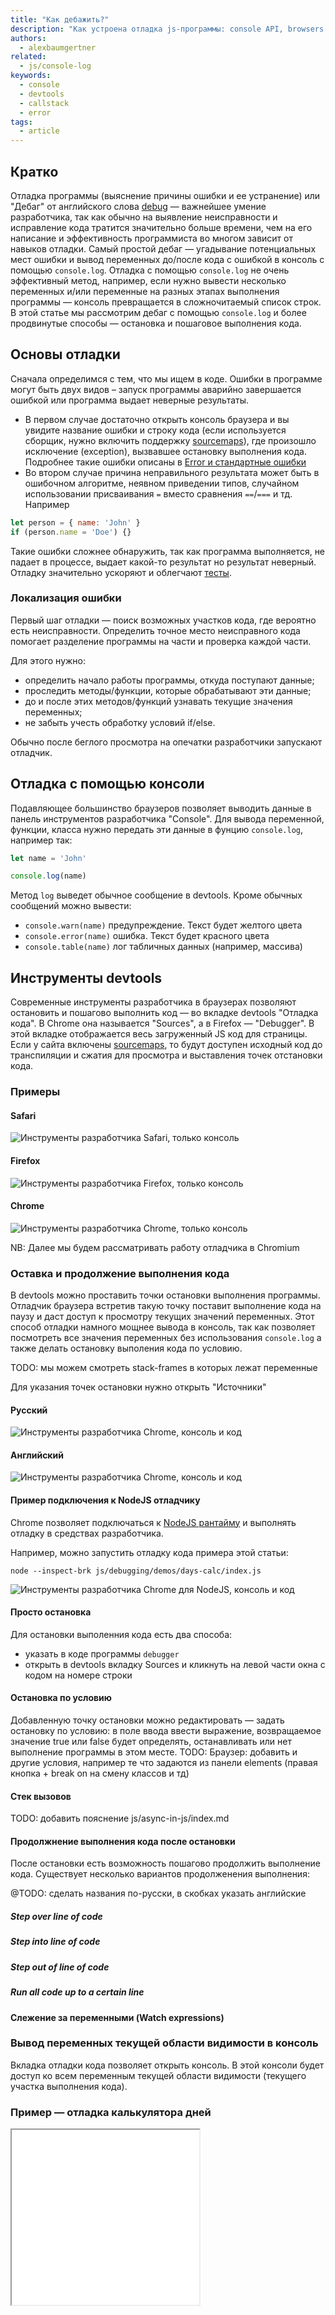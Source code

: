 ```yaml
---
title: "Как дебажить?"
description: "Как устроена отладка js-программы: console API, browsers dev tools"
authors:
  - alexbaumgertner
related:
  - js/console-log
keywords:
  - console
  - devtools
  - callstack
  - error
tags:
  - article
---
```


## Кратко

Отладка программы (выяснение причины ошибки и ее устранение) или "Дебаг" от английского слова [debug](https://ru.wikipedia.org/wiki/Debug) — важнейшее умение разработчика, так как обычно на выявление неисправности и исправление кода тратится значительно больше времени, чем на его написание и эффективность программиста во многом зависит от навыков отладки.
Самый простой дебаг — угадывание потенциальных мест ошибки и вывод переменных до/после кода с ошибкой в консоль с помощью `console.log`.
Отладка с помощью `console.log` не очень эффективный метод, например, если нужно вывести несколько переменных и/или переменные на разных этапах выполнения программы — консоль превращается в сложночитаемый список строк.
В этой статье мы рассмотрим дебаг с помощью `console.log` и более продвинутые способы — остановка и пошаговое выполнения кода.

## Основы отладки

Сначала определимся с тем, что мы ищем в коде.
Ошибки в программе могут быть двух видов – запуск программы аварийно завершается ошибкой или программа выдает неверные результаты.

- В первом случае достаточно открыть консоль браузера и вы увидите название ошибки и строку кода (если используется сборщик, нужно включить поддержку [sourcemaps](https://developer.chrome.com/blog/sourcemaps/)), где произошло исключение (exception), вызвавшее остановку выполнения кода. Подробнее такие ошибки описаны в [Error и стандартные ошибки](/js/errors/)
- Во втором случае причина неправильного результата может быть в ошибочном алгоритме, неявном приведении типов, случайном использовании присваивания `=` вместо сравнения `==`/`===` и тд.
Например
```js
let person = { name: 'John' }
if (person.name = 'Doe') {}
```

Такие ошибки сложнее обнаружить, так как программа выполняется, не падает в процессе, выдает какой-то результат но результат неверный.
Отладку значительно ускоряют и облегчают [тесты](/js/how-to-test-and-why/).

### Локализация ошибки

Первый шаг отладки — поиск возможных участков кода, где вероятно есть неисправности.
Определить точное место неисправного кода помогает разделение программы на части и проверка каждой части.

Для этого нужно:
- определить начало работы программы, откуда поступают данные;
- проследить методы/функции, которые обрабатывают эти данные;
- до и после этих методов/функций узнавать текущие значения переменных;
- не забыть учесть обработку условий if/else.

Обычно после беглого просмотра на опечатки разработчики запускают отладчик.

## Отладка с помощью консоли

Подавляющее большинство браузеров позволяет выводить данные в панель инструментов разработчика "Console".
Для вывода переменной, функции, класса нужно передать эти данные в фунцию `console.log`, например так:

```js
let name = 'John'

console.log(name)
```

Метод `log` выведет обычное сообщение в devtools. Кроме обычных сообщений можно вывести:
* `console.warn(name)` предупреждение. Текст будет желтого цвета
* `console.error(name)` ошибка. Текст будет красного цвета
* `console.table(name)` лог табличных данных (например, массива)

## Инструменты devtools

Современные инструменты разработчика в браузерах позволяют остановить и пошагово выполнить код  — во вкладке devtools "Oтладка кода".
В Chrome она называется "Sources", а в Firefox — "Debugger".
В этой вкладке отображается весь загруженный JS код для страницы. Если у сайта включены [sourcemaps](https://developer.chrome.com/blog/sourcemaps/), то будут доступен исходный код до транспиляции и сжатия для просмотра и выставления точек отстановки кода.


### Примеры

#### Safari

![Инструменты разработчика Safari, только консоль](images/dev-tools-console-john_safari.png)

#### Firefox

![Инструменты разработчика Firefox, только консоль](images/dev-tools-console-john_firefox.png)

#### Chrome

![Инструменты разработчика Chrome, только консоль](images/dev-tools-console-john_chrome.png)


NB: Далее мы будем рассматривать работу отладчика в Chromium

### Оставка и продолжение выполнения кода

В devtools можно проставить точки остановки выполнения программы. Отладчик браузера встретив такую точку поставит выполнение кода на паузу и даст доступ к просмотру текущих значений переменных.
Этот способ отладки намного мощнее вывода в консоль, так как позволяет посмотреть все значения переменных без использования `console.log` а также делать остановку выполения кода по условию.

TODO: мы можем смотреть stack-frames в которых лежат переменные

Для указания точек остановки нужно открыть "Источники"

#### Русский

![Инструменты разработчика Chrome, консоль и код](images/dev-tools-console-and-sources-john_chrome_ru.png)

#### Английский

![Инструменты разработчика Chrome, консоль и код](images/dev-tools-console-and-sources-john_chrome_en.png)

#### Пример подключения к NodeJS отладчику

Chrome позволяет подключаться к [NodeJS рантайму](https://nodejs.org/en/docs/guides/debugging-getting-started/#command-line-options) и выполнять отладку в средствах разработчика.

Например, можно запустить отладку кода примера этой статьи:
```shell
node --inspect-brk js/debugging/demos/days-calc/index.js
```
![Инструменты разработчика Chrome для NodeJS, консоль и код](images/nodejs-dev-tools-console-and-sources-john_chrome_en.png)

#### Просто остановка

Для остановки выполенния кода есть два способа:
- указать в коде программы `debugger`
- открыть в devtools вкладку Sources и кликнуть на левой части окна с кодом на номере строки


#### Остановка по условию

Добавленную точку остановки можно редактировать — задать остановку по условию: в поле ввода ввести выражение, возвращаемое значение true или false будет определять, останавливать или нет выполнение программы в этом месте.
TODO: Браузер: добавить и другие условия, например те что задаются из панели elements (правая кнопка + break on на смену классов и тд)

#### Стек вызовов

TODO: добавить пояснение
js/async-in-js/index.md

#### Продолжнение выполнения кода после остановки

После остановки есть возможность пошагово продолжить выполнение кода.
Существует несколько вариантов продолженения выполнения:

@TODO: сделать названия по-русски, в скобках указать английские
##### Step over line of code

##### Step into line of code

##### Step out of line of code

##### Run all code up to a certain line

#### Слежение за переменными (Watch expressions)

### Вывод переменных текущей области видимости в консоль

Вкладка отладки кода позволяет открыть консоль. В этой консоли будет доступ ко всем переменным текущей области видимости (текущего участка выполнения кода).

### Пример — отладка калькулятора дней

<iframe title="Отладка кода — Калькулятор дней — Дока" src="demos/days-calc/" height="280"></iframe>

